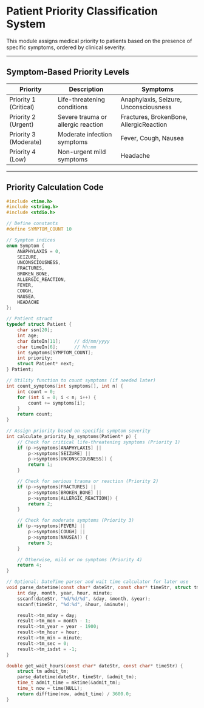 # Patient Priority Classification System

This module assigns medical priority to patients based on the presence of specific symptoms, ordered by clinical severity.

---

## Symptom-Based Priority Levels

| **Priority** | **Description** | **Symptoms** |
|--------------|-----------------|--------------|
| Priority 1 (Critical) | Life-threatening conditions | Anaphylaxis, Seizure, Unconsciousness |
| Priority 2 (Urgent)   | Severe trauma or allergic reaction | Fractures, BrokenBone, AllergicReaction |
| Priority 3 (Moderate) | Moderate infection symptoms | Fever, Cough, Nausea |
| Priority 4 (Low)      | Non-urgent mild symptoms | Headache |

---

## Priority Calculation Code

```c
#include <time.h>
#include <string.h>
#include <stdio.h>

// Define constants
#define SYMPTOM_COUNT 10

// Symptom indices
enum Symptom {
    ANAPHYLAXIS = 0,
    SEIZURE,
    UNCONSCIOUSNESS,
    FRACTURES,
    BROKEN_BONE,
    ALLERGIC_REACTION,
    FEVER,
    COUGH,
    NAUSEA,
    HEADACHE
};

// Patient struct
typedef struct Patient {
    char ssn[20];
    int age;
    char dateIn[11];     // dd/mm/yyyy
    char timeIn[6];      // hh:mm
    int symptoms[SYMPTOM_COUNT];
    int priority;
    struct Patient* next;
} Patient;

// Utility function to count symptoms (if needed later)
int count_symptoms(int symptoms[], int n) {
    int count = 0;
    for (int i = 0; i < n; i++) {
        count += symptoms[i];
    }
    return count;
}

// Assign priority based on specific symptom severity
int calculate_priority_by_symptoms(Patient* p) {
    // Check for critical life-threatening symptoms (Priority 1)
    if (p->symptoms[ANAPHYLAXIS] ||
        p->symptoms[SEIZURE] ||
        p->symptoms[UNCONSCIOUSNESS]) {
        return 1;
    }

    // Check for serious trauma or reaction (Priority 2)
    if (p->symptoms[FRACTURES] ||
        p->symptoms[BROKEN_BONE] ||
        p->symptoms[ALLERGIC_REACTION]) {
        return 2;
    }

    // Check for moderate symptoms (Priority 3)
    if (p->symptoms[FEVER] ||
        p->symptoms[COUGH] ||
        p->symptoms[NAUSEA]) {
        return 3;
    }

    // Otherwise, mild or no symptoms (Priority 4)
    return 4;
}

// Optional: DateTime parser and wait time calculator for later use
void parse_datetime(const char* dateStr, const char* timeStr, struct tm* result) {
    int day, month, year, hour, minute;
    sscanf(dateStr, "%d/%d/%d", &day, &month, &year);
    sscanf(timeStr, "%d:%d", &hour, &minute);

    result->tm_mday = day;
    result->tm_mon = month - 1;
    result->tm_year = year - 1900;
    result->tm_hour = hour;
    result->tm_min = minute;
    result->tm_sec = 0;
    result->tm_isdst = -1;
}

double get_wait_hours(const char* dateStr, const char* timeStr) {
    struct tm admit_tm;
    parse_datetime(dateStr, timeStr, &admit_tm);
    time_t admit_time = mktime(&admit_tm);
    time_t now = time(NULL);
    return difftime(now, admit_time) / 3600.0;
}
